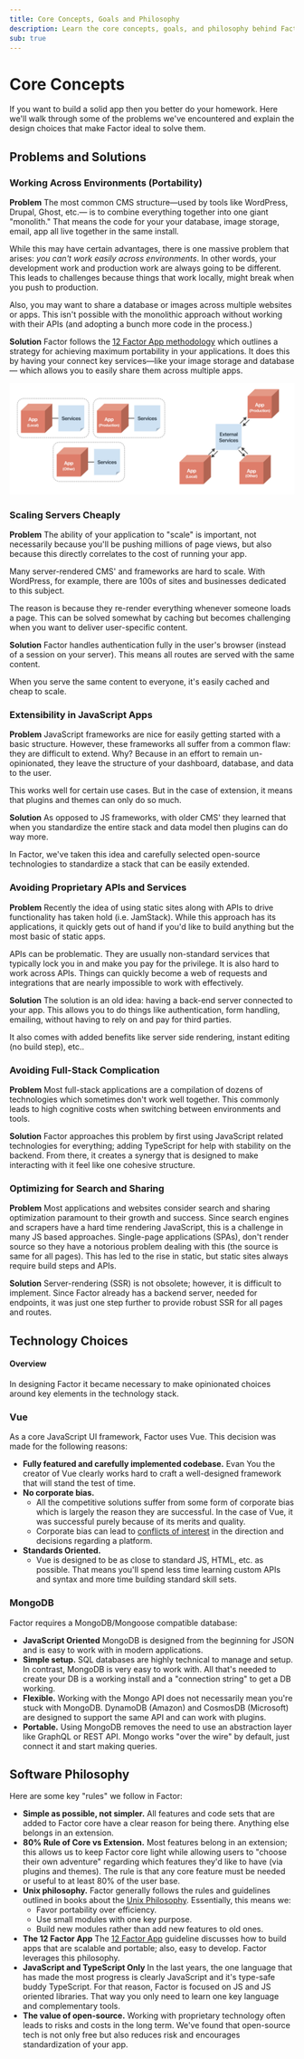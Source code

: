 ```yaml
---
title: Core Concepts, Goals and Philosophy
description: Learn the core concepts, goals, and philosophy behind Factor platform.
sub: true
---
```


# Core Concepts

If you want to build a solid app then you better do your homework. Here we'll walk through some of the problems we've encountered and explain the design choices that make Factor ideal to solve them.

## Problems and Solutions

### Working Across Environments (Portability)

**Problem**
The most common CMS structure&mdash;used by tools like WordPress, Drupal, Ghost, etc.&mdash; is to combine everything together into one giant "monolith." That means the code for your your database, image storage, email, app all live together in the same install.

While this may have certain advantages, there is one massive problem that arises: _you can't work easily across environments_. In other words, your development work and production work are always going to be different. This leads to challenges because things that work locally, might break when you push to production.

Also, you may want to share a database or images across multiple websites or apps. This isn't possible with the monolithic approach without working with their APIs (and adopting a bunch more code in the process.)

**Solution**
Factor follows the [12 Factor App methodology](https://12factor.net) which outlines a strategy for achieving maximum portability in your applications. It does this by having your connect key services&mdash;like your image storage and database&mdash; which allows you to easily share them across multiple apps.

![Traditional CMS(Monolith) vs Factor](./monoliths-vs-factor.jpg)

### Scaling Servers Cheaply

**Problem**
The ability of your application to "scale" is important, not necessarily because you'll be pushing millions of page views, but also because this directly correlates to the cost of running your app.

Many server-rendered CMS' and frameworks are hard to scale. With WordPress, for example, there are 100s of sites and businesses dedicated to this subject.

The reason is because they re-render everything whenever someone loads a page. This can be solved somewhat by caching but becomes challenging when you want to deliver user-specific content.

**Solution**
Factor handles authentication fully in the user's browser (instead of a session on your server). This means all routes are served with the same content.

When you serve the same content to everyone, it's easily cached and cheap to scale.

### Extensibility in JavaScript Apps

**Problem**
JavaScript frameworks are nice for easily getting started with a basic structure. However, these frameworks all suffer from a common flaw: they are difficult to extend. Why? Because in an effort to remain un-opinionated, they leave the structure of your dashboard, database, and data to the user.

This works well for certain use cases. But in the case of extension, it means that plugins and themes can only do so much.

**Solution**
As opposed to JS frameworks, with older CMS' they learned that when you standardize the entire stack and data model then plugins can do way more.

In Factor, we've taken this idea and carefully selected open-source technologies to standardize a stack that can be easily extended.

### Avoiding Proprietary APIs and Services

**Problem**
Recently the idea of using static sites along with APIs to drive functionality has taken hold (i.e. JamStack). While this approach has its applications, it quickly gets out of hand if you'd like to build anything but the most basic of static apps.

APIs can be problematic. They are usually non-standard services that typically lock you in and make you pay for the privilege. It is also hard to work across APIs. Things can quickly become a web of requests and integrations that are nearly impossible to work with effectively.

**Solution**
The solution is an old idea: having a back-end server connected to your app. This allows you to do things like authentication, form handling, emailing, without having to rely on and pay for third parties.

It also comes with added benefits like server side rendering, instant editing (no build step), etc..

### Avoiding Full-Stack Complication

**Problem**
Most full-stack applications are a compilation of dozens of technologies which sometimes don't work well together. This commonly leads to high cognitive costs when switching between environments and tools.

**Solution**
Factor approaches this problem by first using JavaScript related technologies for everything; adding TypeScript for help with stability on the backend. From there, it creates a synergy that is designed to make interacting with it feel like one cohesive structure.

### Optimizing for Search and Sharing

**Problem**
Most applications and websites consider search and sharing optimization paramount to their growth and success. Since search engines and scrapers have a hard time rendering JavaScript, this is a challenge in many JS based approaches. Single-page applications (SPAs), don't render source so they have a notorious problem dealing with this (the source is same for all pages). This has led to the rise in static, but static sites always require build steps and APIs.

**Solution**
Server-rendering (SSR) is not obsolete; however, it is difficult to implement. Since Factor already has a backend server, needed for endpoints, it was just one step further to provide robust SSR for all pages and routes.

## Technology Choices

#### Overview

In designing Factor it became necessary to make opinionated choices around key elements in the technology stack.

### Vue

As a core JavaScript UI framework, Factor uses Vue. This decision was made for the following reasons:

- **Fully featured and carefully implemented codebase.** Evan You the creator of Vue clearly works hard to craft a well-designed framework that will stand the test of time.
- **No corporate bias.**
  - All the competitive solutions suffer from some form of corporate bias which is largely the reason they are successful. In the case of Vue, it was successful purely because of its merits and quality.
  - Corporate bias can lead to [conflicts of interest](https://thenextweb.com/dd/2017/09/25/facebook-re-licenses-react-mit-license-developer-backlash/) in the direction and decisions regarding a platform.
- **Standards Oriented.**
  - Vue is designed to be as close to standard JS, HTML, etc. as possible. That means you'll spend less time learning custom APIs and syntax and more time building standard skill sets.

### MongoDB

Factor requires a MongoDB/Mongoose compatible database:

- **JavaScript Oriented** MongoDB is designed from the beginning for JSON and is easy to work with in modern applications.
- **Simple setup.** SQL databases are highly technical to manage and setup. In contrast, MongoDB is very easy to work with. All that's needed to create your DB is a working install and a "connection string" to get a DB working.
- **Flexible.** Working with the Mongo API does not necessarily mean you're stuck with MongoDB. DynamoDB (Amazon) and CosmosDB (Microsoft) are designed to support the same API and can work with plugins.
- **Portable.** Using MongoDB removes the need to use an abstraction layer like GraphQL or REST API. Mongo works "over the wire" by default, just connect it and start making queries.

## Software Philosophy

Here are some key "rules" we follow in Factor:

- **Simple as possible, not simpler.** All features and code sets that are added to Factor core have a clear reason for being there. Anything else belongs in an extension.
- **80% Rule of Core vs Extension.** Most features belong in an extension; this allows us to keep Factor core light while allowing users to "choose their own adventure" regarding which features they'd like to have (via plugins and themes). The rule is that any core feature must be needed or useful to at least 80% of the user base.
- **Unix philosophy.** Factor generally follows the rules and guidelines outlined in books about the [Unix Philosophy](https://en.wikipedia.org/wiki/Unix_philosophy). Essentially, this means we:
  - Favor portability over efficiency.
  - Use small modules with one key purpose.
  - Build new modules rather than add new features to old ones.
- **The 12 Factor App** The [12 Factor App](https://12factor.net/) guideline discusses how to build apps that are scalable and portable; also, easy to develop. Factor leverages this philosophy.
- **JavaScript and TypeScript Only** In the last years, the one language that has made the most progress is clearly JavaScript and it's type-safe buddy TypeScript. For that reason, Factor is focused on JS and JS oriented libraries. That way you only need to learn one key language and complementary tools.
- **The value of open-source.** Working with proprietary technology often leads to risks and costs in the long term. We've found that open-source tech is not only free but also reduces risk and encourages standardization of your app.
